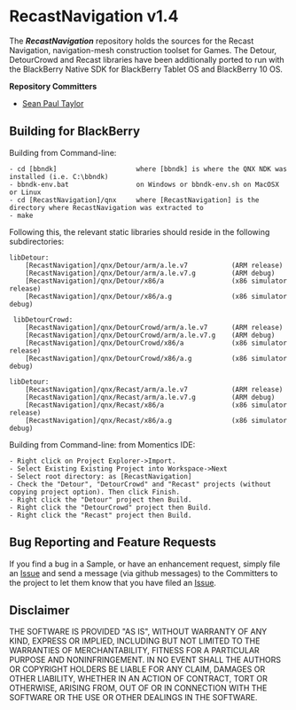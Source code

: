 # RecastNavigation v1.4

The _**RecastNavigation**_ repository holds the sources for the Recast Navigation, navigation-mesh construction toolset for Games. The Detour, DetourCrowd and Recast libraries have been additionally ported to run with the BlackBerry Native SDK for BlackBerry Tablet OS and BlackBerry 10 OS.

**Repository Committers** 

* [Sean Paul Taylor](https://github.com/seanpaultaylor)

## Building for BlackBerry

Building from Command-line:

    - cd [bbndk]                    where [bbndk] is where the QNX NDK was installed (i.e. C:\bbndk)
    - bbndk-env.bat                 on Windows or bbndk-env.sh on MacOSX or Linux
    - cd [RecastNavigation]/qnx		where [RecastNavigation] is the directory where RecastNavigation was extracted to
    - make

Following this, the relevant static libraries should reside in the following subdirectories:

    libDetour: 
        [RecastNavigation]/qnx/Detour/arm/a.le.v7           (ARM release)
        [RecastNavigation]/qnx/Detour/arm/a.le.v7.g         (ARM debug)
        [RecastNavigation]/qnx/Detour/x86/a                 (x86 simulator release)
        [RecastNavigation]/qnx/Detour/x86/a.g               (x86 simulator debug)
        
     libDetourCrowd: 
        [RecastNavigation]/qnx/DetourCrowd/arm/a.le.v7      (ARM release)
        [RecastNavigation]/qnx/DetourCrowd/arm/a.le.v7.g    (ARM debug)
        [RecastNavigation]/qnx/DetourCrowd/x86/a            (x86 simulator release)
        [RecastNavigation]/qnx/DetourCrowd/x86/a.g          (x86 simulator debug)

    libDetour: 
        [RecastNavigation]/qnx/Recast/arm/a.le.v7           (ARM release)
        [RecastNavigation]/qnx/Recast/arm/a.le.v7.g         (ARM debug)
        [RecastNavigation]/qnx/Recast/x86/a                 (x86 simulator release)
        [RecastNavigation]/qnx/Recast/x86/a.g               (x86 simulator debug)
        
Building from Command-line: from Momentics IDE:

    - Right click on Project Explorer->Import.
    - Select Existing Existing Project into Workspace->Next
    - Select root directory: as [RecastNavigation] 
    - Check the "Detour", "DetourCrowd" and "Recast" projects (without copying project option). Then click Finish.
    - Right click the "Detour" project then Build.
    - Right click the "DetourCrowd" project then Build.
    - Right click the "Recast" project then Build.


## Bug Reporting and Feature Requests

If you find a bug in a Sample, or have an enhancement request, simply file an [Issue](https://github.com/blackberry/RecastNavigation/issues) and send a message (via github messages) to the Committers to the project to let them know that you have filed an [Issue](https://github.com/blackberry/RecastNavigation/issues).

## Disclaimer

THE SOFTWARE IS PROVIDED "AS IS", WITHOUT WARRANTY OF ANY KIND, EXPRESS OR IMPLIED, INCLUDING BUT NOT LIMITED TO THE WARRANTIES OF MERCHANTABILITY, FITNESS FOR A PARTICULAR PURPOSE AND NONINFRINGEMENT. IN NO EVENT SHALL THE AUTHORS OR COPYRIGHT HOLDERS BE LIABLE FOR ANY CLAIM, DAMAGES OR OTHER LIABILITY, WHETHER IN AN ACTION OF CONTRACT, TORT OR OTHERWISE, ARISING FROM, OUT OF OR IN CONNECTION WITH THE SOFTWARE OR THE USE OR OTHER DEALINGS IN THE SOFTWARE.

